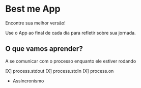 # Best me App

Encontre sua melhor versão!

Use o App ao final de cada dia para refletir sobre sua jornada.

## O que vamos aprender?

A se comunicar com o processo enquanto ele estiver rodando 

[X] process.stdout
[X] process.stdin
[X] process.on

* Assíncronismo